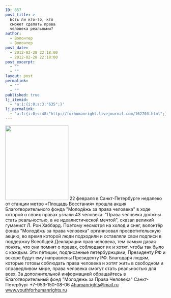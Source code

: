 ```yaml
---
ID: 857
post_title: >
  Есть ли кто-то, кто
  сможет сделать права
  человека реальными?
author:
  - Волонтер
  - Волонтер
post_date:
  - 2012-02-28 22:18:00
  - 2012-02-28 22:18:00
post_excerpt:
  - ""
  - ""
layout: post
permalink:
  - ""
  - ""
published: true
lj_itemid:
  - 'a:1:{i:0;s:3:"635";}'
lj_permalink:
  - 'a:1:{i:0;s:48:"http://forhumanright.livejournal.com/162703.html";}'
---
```


<a href="http://pics.livejournal.com/forhumanright/pic/0000kag5/"><img src="http://pics.livejournal.com/forhumanright/pic/0000kag5" width="198" height="235" border='0' /></a> 22 февраля в Санкт-Петербурге недалеко от станции метро «Площадь Восстания» прошла акция Благотворительного фонда "Молодёжь за права человека" в ходе которой о своих правах узнали 43 человека.
"Права человека должны стать реальностью, а не идеалистической мечтой", сказал великий гуманист Л. Рон Хаббард. Поэтому несмотря на холод и снег, волонтёр фонда "Молодёжь за права человека" организовал просветительскую акцию, во время которой люди подходили и оставляли свои подписи в поддержку Всеобщей Декларации прав человека, тем самым давая понять, что они помнят о правах, соблюдают их и хотят, чтобы так было с каждым. Эти петиции, подписанные петербуржцами, Президенту РФ и вскоре будут ему направлены Президенту РФ.
Благодаря людям, которые готовы соблюдать права человека и хотят жить в свободном и справедливом мире, права человека смогут стать реальностью для всех.
За дополнительной информацией обращайтесь в
Благотворительный фонд
"Молодежь за Права Человека" Санкт-Петербург
+7-953-150-08-06
4humanrights@mail.ru
www.youthforhumanrights.ru